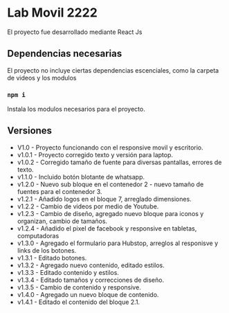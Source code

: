 # Lab Movil 2222

El proyecto fue desarrollado mediante React Js

## Dependencias necesarias

El proyecto no incluye ciertas dependencias escenciales, como la carpeta de videos y los modulos

### `npm i`

Instala los modulos necesarios para el proyecto.

## Versiones

-   V1.0    -   Proyecto funcionando con el responsive movil y escritorio.
-   v1.0.1  -   Proyecto corregido texto y versión para laptop.
-   v1.0.2  -   Corregido tamaño de fuente para diversas pantallas, errores de texto.
-   v1.1.0  -   Incluido botón blotante de whatsapp.
-   v1.2.0  -   Nuevo sub bloque en el contenedor 2 - nuevo tamaño de fuentes para el contenedor 3.
-   v1.2.1  -   Añadido logos en el bloque 7, arreglado dimensiones.
-   v1.2.2  -   Cambio de videos por medio de Youtube.
-   v1.2.3  -   Cambio de diseño, agregado nuevo bloque para iconos y organizan, cambio de tamaños.   
-   v1.2.4  -   Añadido el pixel de facebook y responsive en tabletas, computadoras  
-   v1.3.0  -   Agregado el formulario para Hubstop, arreglos al responisve y links de los botones.
-   v1.3.1  -   Editado botones.
-   v1.3.2  -   Agregado nuevo contenido, editado estilos.
-   v1.3.3  -   Editado contenido y estilos.
-   v1.3.4  -   Editado tamaños y correcciones de diseño.
-   v1.3.5  -   Cambio de contenido y responsive.
-   v1.4.0  -   Agregado un nuevo bloque de contenido.
-   v1.4.1  -   Editado el contenido del bloque 2.1.